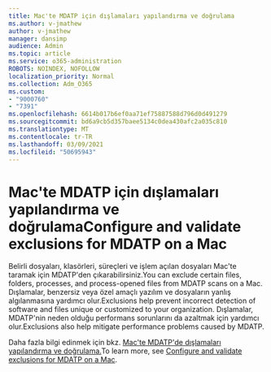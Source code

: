 ```yaml
---
title: Mac'te MDATP için dışlamaları yapılandırma ve doğrulama
ms.author: v-jmathew
author: v-jmathew
manager: dansimp
audience: Admin
ms.topic: article
ms.service: o365-administration
ROBOTS: NOINDEX, NOFOLLOW
localization_priority: Normal
ms.collection: Adm_O365
ms.custom:
- "9000760"
- "7391"
ms.openlocfilehash: 6614b017b6ef0aa71ef75887588d796d0d491279
ms.sourcegitcommit: bd6a9cb5d357baee5134c0dea430afc2a035c810
ms.translationtype: MT
ms.contentlocale: tr-TR
ms.lasthandoff: 03/09/2021
ms.locfileid: "50695943"
---
```

# <a name="configure-and-validate-exclusions-for-mdatp-on-a-mac"></a><span data-ttu-id="d0498-102">Mac'te MDATP için dışlamaları yapılandırma ve doğrulama</span><span class="sxs-lookup"><span data-stu-id="d0498-102">Configure and validate exclusions for MDATP on a Mac</span></span>

<span data-ttu-id="d0498-103">Belirli dosyaları, klasörleri, süreçleri ve işlem açılan dosyaları Mac'te taramak için MDATP'den çıkarabilirsiniz.</span><span class="sxs-lookup"><span data-stu-id="d0498-103">You can exclude certain files, folders, processes, and process-opened files from MDATP scans on a Mac.</span></span> <span data-ttu-id="d0498-104">Dışlamalar, benzersiz veya özel amaçlı yazılım ve dosyaların yanlış algılanmasına yardımcı olur.</span><span class="sxs-lookup"><span data-stu-id="d0498-104">Exclusions help prevent incorrect detection of software and files unique or customized to your organization.</span></span> <span data-ttu-id="d0498-105">Dışlamalar, MDATP'nin neden olduğu performans sorunlarını da azaltmak için yardımcı olur.</span><span class="sxs-lookup"><span data-stu-id="d0498-105">Exclusions also help mitigate performance problems caused by MDATP.</span></span>

<span data-ttu-id="d0498-106">Daha fazla bilgi edinmek için bkz. [Mac'te MDATP'de dışlamaları yapılandırma ve doğrulama.](https://go.microsoft.com/fwlink/?linkid=2144616)</span><span class="sxs-lookup"><span data-stu-id="d0498-106">To learn more, see [Configure and validate exclusions for MDATP on a Mac](https://go.microsoft.com/fwlink/?linkid=2144616).</span></span>

